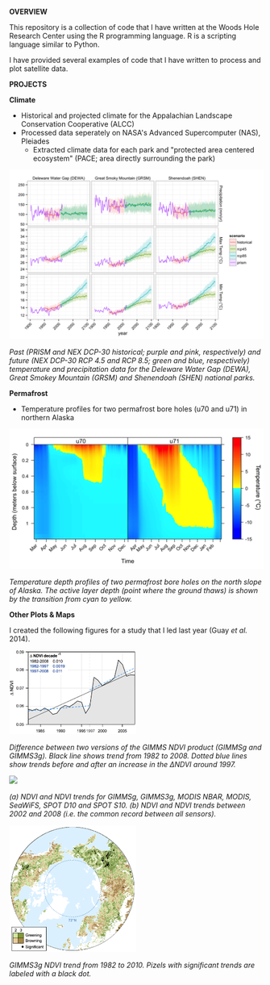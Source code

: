 **OVERVIEW**

This repository is a collection of code that I have written at the Woods Hole Research Center using the R programming language. R is a scripting language similar to Python.

I have provided several examples of code that I have written to process and plot satellite data.

**PROJECTS**

**Climate**
- Historical and projected climate for the Appalachian Landscape Conservation Cooperative (ALCC)
- Processed data seperately on NASA's Advanced Supercomputer (NAS), Pleiades
	- Extracted climate data for each park and "protected area centered ecosystem" (PACE; area directly surrounding the park)

<img src='/climate/plots/alcc_park_prism_dcp30_plots_metric.png?raw=true'>

*Past (PRISM and NEX DCP-30 historical; purple and pink, respectively) and future (NEX DCP-30 RCP 4.5 and RCP 8.5; green and blue, respectively) temperature and precipitation data for the Deleware Water Gap (DEWA), Great Smokey Mountain (GRSM) and Shenendoah (SHEN) national parks.*

**Permafrost**
- Temperature profiles for two permafrost bore holes (u70 and u71) in northern Alaska

<img src='/permafrost/fig_2_tsp_freeze_thaw_depth_temp.png?raw=true'>

*Temperature depth profiles of two permafrost bore holes on the north slope of Alaska. The active layer depth (point where the ground thaws) is shown by the transition from cyan to yellow.*

**Other Plots & Maps**

I created the following figures for a study that I led last year (Guay *et al.* 2014). 

<img src='/other/guay_et_al_fig3.tiff?raw=true' width='50%'>

*Difference between two versions of the GIMMS NDVI product (GIMMSg and GIMMS3g). Black line shows trend from 1982 to 2008. Dotted blue lines show trends before and after an increase in the ∆NDVI around 1997.*

<img src='/other/guay_et_al_sup_ndvi_plot_nbar.tiff?raw=true' width='50%'>

*(a) NDVI and NDVI trends for GIMMSg, GIMMS3g, MODIS NBAR, MODIS, SeaWiFS, SPOT D10 and SPOT S10. (b) NDVI and NDVI trends between 2002 and 2008 (i.e. the common record between all sensors).*

<img src='/other/guay_et_al_fig5.tiff?raw=true' width='50%'>

*GIMMS3g NDVI trend from 1982 to 2010. Pizels with significant trends are labeled with a black dot.*
